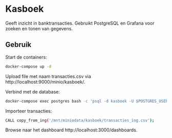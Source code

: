 # Kasboek

Geeft inzicht in banktransacties. Gebruikt PostgreSQL en Grafana voor zoeken en tonen van gegevens. 

## Gebruik

Start de containers:
```sh
docker-compose up -d
```

Upload file met naam transacties.csv via http://localhost:9000/minio/kasboek/. 

Verbind met de database:
```sh
docker-compose exec postgres bash -c 'psql -d kasboek -U $POSTGRES_USER $POSTGRES_DB'
```

Importeer transacties:
```sh
CALL copy_from_ing('/mnt/miniodata/kasboek/transacties_ing.csv');
```

Browse naar het dashboard http://localhost:3000/dashboards.
